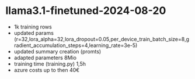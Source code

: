 # llama3.1-finetuned-2024-08-20
- 1k training rows
- updated params (r=32,lora_alpha=32,lora_dropout=0.05,per_device_train_batch_size=8,gradient_accumulation_steps=4,learning_rate=3e-5)
- updated summary creation (promts)
- adapted parameters 8Mio
- training time (training.py) 1,5h
- azure costs up to then 40€
